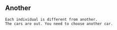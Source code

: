 ## Another
    Each individual is different from another.
    The cars are out. You need to choose another car.
    